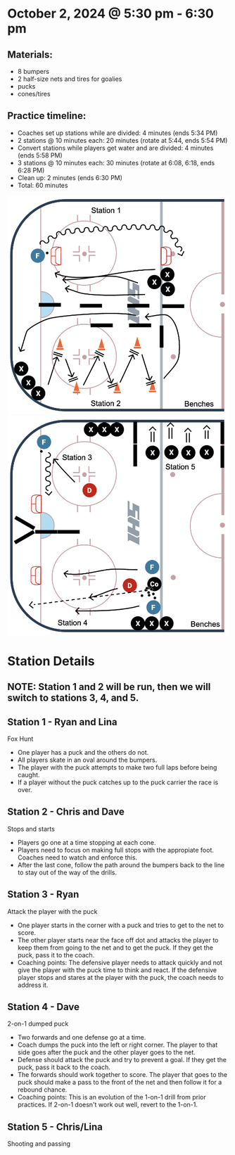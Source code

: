 
# October 2, 2024 @ 5:30 pm - 6:30 pm

## Materials:
- 8 bumpers
- 2 half-size nets and tires for goalies
- pucks
- cones/tires

## Practice timeline:
- Coaches set up stations while are divided: 4 minutes (ends 5:34 PM)
- 2 stations @ 10 minutes each: 20 minutes (rotate at 5:44, ends 5:54 PM)
- Convert stations while players get water and are divided: 4 minutes (ends 5:58 PM)
- 3 stations @ 10 minutes each: 30 minutes (rotate at 6:08, 6:18, ends 6:28 PM)
- Clean up: 2 minutes (ends 6:30 PM)
- Total: 60 minutes

<img src="https://github.com/salter14/hockey/blob/main/drill_diagrams/Practice_layout_20241002_pt1.png" alt="alt" width="600px">

<img src="https://github.com/salter14/hockey/blob/main/drill_diagrams/Practice_layout_20241002_pt2.png" alt="alt" width="600px">

# Station Details
## NOTE: Station 1 and 2 will be run, then we will switch to stations 3, 4, and 5.

## Station 1 - Ryan and Lina
Fox Hunt
- One player has a puck and the others do not.
- All players skate in an oval around the bumpers.
- The player with the puck attempts to make two full laps before being caught.
- If a player without the puck catches up to the puck carrier the race is over.

## Station 2 - Chris and Dave
Stops and starts
- Players go one at a time stopping at each cone.
- Players need to focus on making full stops with the appropiate foot. Coaches need to watch and enforce this.
- After the last cone, follow the path around the bumpers back to the line to stay out of the way of the drills.

## Station 3 - Ryan
Attack the player with the puck
- One player starts in the corner with a puck and tries to get to the net to score.
- The other player starts near the face off dot and attacks the player to keep them from going to the net and to get the puck. If they get the puck, pass it to the coach.
- Coaching points: The defensive player needs to attack quickly and not give the player with the puck time to think and react. If the defensive player stops and stares at the player with the puck, the coach needs to address it.

## Station 4 - Dave
2-on-1 dumped puck
- Two forwards and one defense go at a time.
- Coach dumps the puck into the left or right corner. The player to that side goes after the puck and the other player goes to the net.
- Defense should attack the puck and try to prevent a goal. If they get the puck, pass it back to the coach.
- The forwards should work together to score. The player that goes to the puck should make a pass to the front of the net and then follow it for a rebound chance.
- Coaching points: This is an evolution of the 1-on-1 drill from prior practices. If 2-on-1 doesn't work out well, revert to the 1-on-1.

## Station 5 - Chris/Lina
Shooting and passing


